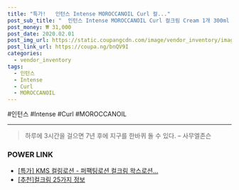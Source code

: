 ```yaml
--- 
title: "특가!   인턴스 Intense MOROCCANOIL Curl 컬..." 
post_sub_title: "  인턴스 Intense MOROCCANOIL Curl 컬크림 Cream 1개 300ml 모로칸오일 크림 컬" 
post_money: ₩ 31,000 
post_date: 2020.02.01 
post_img_url: https://static.coupangcdn.com/image/vendor_inventory/images/2016/03/07/16/7/dee635c7-9512-47b2-ab31-c81eaabdf4a8.jpg 
post_link_url: https://coupa.ng/bnQV9I 
categories: 
  - vendor_inventory 
tags: 
  - 인턴스 
  - Intense 
  - Curl 
  - MOROCCANOIL 
--- 
```

  #인턴스 #Intense #Curl #MOROCCANOIL 
<hr> 

> 하루에 3시간을 걸으면 7년 후에 지구를 한바퀴 돌 수 있다. – 사무엘존슨 


### POWER LINK

* <a href="https://blog.naver.com/sakai111/221793083654" target="_blank">[특가] KMS 컬링로션 - 퍼팩팅로션 컬크림 왁스로션...</a>
* <a href="https://blog.naver.com/fasyy4321/221791940517" target="_blank">[추천]컬크림 25가지 정보</a>
